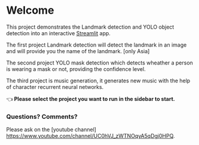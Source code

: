 # Welcome

This project demonstrates the Landmark detection and YOLO object detection into an interactive [Streamlit](https://streamlit.io) app.

The first project Landmark detection will detect the landmark in an image and will provide you the name of the landmark. [only Asia]

The second project YOLO mask detection which detects wheather a person is wearing a mask or not, providing the confidence level.

The third project is music generation, it generates new music with the help of character recurrent neural networks.

👈 **Please select the project you want to run in the sidebar to start.**

### Questions? Comments?

Please ask on the [youtube channel] https://www.youtube.com/channel/UC0hVJ_zWTNOqyA5qDgj0HPQ.
